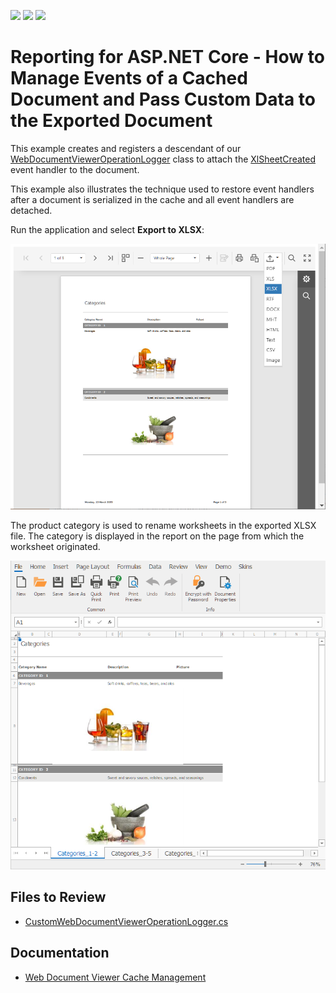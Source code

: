 <!-- default badges list -->
![](https://img.shields.io/endpoint?url=https://codecentral.devexpress.com/api/v1/VersionRange/150279301/23.2.3%2B)
[![](https://img.shields.io/badge/Open_in_DevExpress_Support_Center-FF7200?style=flat-square&logo=DevExpress&logoColor=white)](https://supportcenter.devexpress.com/ticket/details/T830513)
[![](https://img.shields.io/badge/📖_How_to_use_DevExpress_Examples-e9f6fc?style=flat-square)](https://docs.devexpress.com/GeneralInformation/403183)
<!-- default badges end -->
# Reporting for ASP.NET Core - How to Manage Events of a Cached Document and Pass Custom Data to the Exported Document

This example creates and registers a descendant of our [WebDocumentViewerOperationLogger](https://docs.devexpress.com/XtraReports/DevExpress.XtraReports.Web.WebDocumentViewer.WebDocumentViewerOperationLogger) class to attach the [XlSheetCreated](https://docs.devexpress.com/CoreLibraries/DevExpress.XtraPrinting.PrintingSystemBase.XlSheetCreated) event handler to the document.

This example also illustrates the technique used to restore event handlers after a document is serialized in the cache and all event handlers are detached.

Run the application and select **Export to XLSX**:

![Export to XLSX](Images/export-screenshot.png)

The product category is used to rename worksheets in the exported XLSX file. The category is displayed in the report on the page from which the worksheet originated.

![Exported XLS file with Renamed Worksheets](Images/result-screenshot.png)

## Files to Review

* [CustomWebDocumentViewerOperationLogger.cs](CustomCachedDocumentSourceSerialization/Services/CustomWebDocumentViewerOperationLogger.cs)

## Documentation

* [Web Document Viewer Cache Management](https://docs.devexpress.com/XtraReports/404234/web-reporting/general-information-on-web-reporting/document-viewer-caching)
